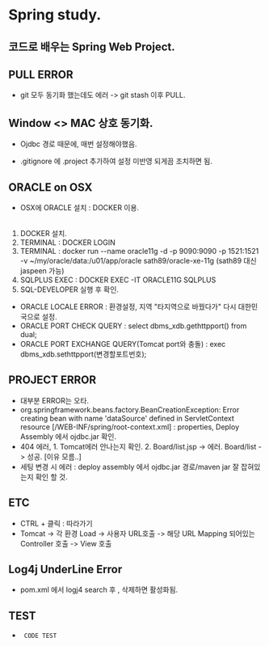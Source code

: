# Spring study.
## 코드로 배우는 Spring Web Project.

## PULL ERROR
 - git 모두 동기화 했는데도 에러 -> git stash 이후 PULL.

## Window <> MAC 상호 동기화.
 - Ojdbc 경로 때문에, 매번 설정해야했음. <P></P>
 - .gitignore 에 .project 추가하여 설정 미반영 되게끔 조치하면 됨.

##  ORACLE on OSX
 - OSX에 ORACLE 설치 : DOCKER 이용. <BR></BR>
  1) DOCKER 설치.
  2) TERMINAL : DOCKER LOGIN
  3) TERMINAL : docker run --name oracle11g -d -p 9090:9090 -p 1521:1521 -v ~/my/oracle/data:/u01/app/oracle sath89/oracle-xe-11g
     (sath89 대신 jaspeen 가능)
  4) SQLPLUS EXEC : DOCKER EXEC -IT ORACLE11G SQLPLUS
  5) SQL-DEVELOPER 실행 후 확인.
 - ORACLE LOCALE ERROR : 환경설정, 지역 "타지역으로 바꿨다가" 다시 대한민국으로 설정.
 - ORACLE PORT CHECK QUERY : select dbms_xdb.gethttpport() from dual;
 - ORACLE PORT EXCHANGE QUERY(Tomcat port와 충돌) : exec dbms_xdb.sethttpport(변경할포트번호);

## PROJECT ERROR
 - 대부분 ERROR는 오타.
 - org.springframework.beans.factory.BeanCreationException: 
 Error creating bean with name 'dataSource' defined in ServletContext resource [/WEB-INF/spring/root-context.xml]
  : properties, Deploy Assembly 에서 ojdbc.jar 확인.
 - 404 에러, 1. Tomcat에러 안나는지 확인. 2. Board/list.jsp -> 에러. Board/list -> 성공. [이유 모름..]
  - 세팅 변경 시 에러 : deploy assembly 에서 ojdbc.jar 경로/maven jar 잘 잡혀있는지 확인 할 것. 

## ETC
 - CTRL + 클릭 : 따라가기
 - Tomcat -> 각 환경 Load -> 사용자 URL호출 -> 해당 URL Mapping 되어있는 Controller 호출 -> View 호출

## Log4j UnderLine Error
 - pom.xml 에서 logj4 search 후 <Exclusions> , <Scrop> 삭제하면 활성화됨.

## TEST
 - <PRE><CODE> CODE TEST </CODE><PRE>
